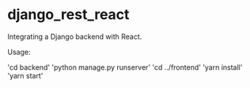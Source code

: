 # django_rest_react
Integrating a Django backend with React.

Usage:

'cd backend'
'python manage.py runserver'
'cd ../frontend'
'yarn install'
'yarn start'

